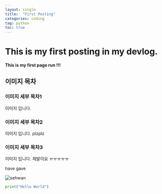 ```yaml
---
layout: single
title:  "First Posting"
categories: coding
tag: python
toc: true
---
```


# This is my first posting in my devlog.  

**This is my first page run !!!**

## 이미지 목차



### 이미지 세부 목차1

이미지 입니다.

### 이미지 세부 목차2

이미지 입니다.
plzplz

### 이미지 세부 목차3

이미지 입니다.
제발이요 ㅠㅠㅠㅠㅠ

have gave

![sehwan](../images/2023-02-18-1/sehwan.png)

```python
print("Hello World")
```

